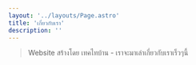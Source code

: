```yaml
---
layout: '../layouts/Page.astro'
title: 'เกี่ยวกับเรา'
description: ''
---
```


> Website สร้างโดย เทคไทบ้าน - เราจะมาเล่าเกี่ยวกับเราเร็วๆนี้

